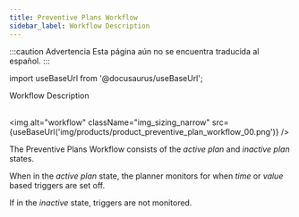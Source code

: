 ```yaml
---
title: Preventive Plans Workflow
sidebar_label: Workflow Description
---
```


:::caution Advertencia
Esta página aún no se encuentra traducida al español.
:::

import useBaseUrl from '@docusaurus/useBaseUrl';

<span className="hero__title">Workflow Description</span>
<br/>
<br/>


<div className="container">
<div className="row">
<div className="col col--6">

<img alt="workflow" className="img_sizing_narrow" src={useBaseUrl('img/products/product_preventive_plan_workflow_00.png')} />
<br/>

</div>
<div className="col col--6">

The Preventive Plans Workflow consists of the _active plan_ and _inactive plan_ states. 

When in the _active plan_ state, the planner monitors for when _time_ or _value_ based triggers are set off. 

If in the _inactive_ state, triggers are not monitored.

</div>
</div>
</div>

